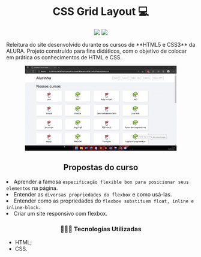 <h1 align="center"> CSS Grid Layout 💻 </h1>
  
<p align="center">
  <img src="https://img.shields.io/static/v1?label=SUBLIMETEXT3&message=IDE&color=blue&style=for-the-badge&logo=SUBLIMETEXT3"/>
  <img src="http://img.shields.io/static/v1?label=STATUS&message=CONCLUIDO&color=GREEN&style=for-the-badge"/>
</p>
Releitura do site desenvolvido durante os cursos de **HTML5 e CSS3** da ALURA.  Projeto construído para fins didáticos, com o objetivo de colocar em prática os conhecimentos de HTML e CSS.



<p align="center">
 <img width="80%" src="Flex.gif">
</p>


<h2 align="center"> Propostas do curso</h2

* Aprender a famosa `especificação flexible box para posicionar seus elementos` na página.
* Entender as `diversas propriedades do flexbox` e como usá-las.
* Entender como as propriedades do `flexbox substituem float, inline e inline-block`.
* Criar um site responsivo com flexbox.

<h3 align="center">👩🏽‍💻 Tecnologias Utilizadas</h3>   

* HTML;
* CSS.
